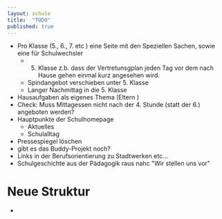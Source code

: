 ```yaml
---
layout: schule
title:  "TODO"
published: true
---
```


- Pro Klasse (5., 6., 7. etc ) eine Seite mit den Speziellen Sachen, sowie eine für Schulwechsler
	- 5. Klasse z.b. dass der Vertretunsgplan jeden Tag vor dem nach Hause gehen einmal kurz angesehen wird. 
	- Spindangebot verschieben unter 5. Klasse
	- Langer Nachmittag in die 5. Klasse 
- Hausaufgaben als eigenes Thema (Eltern )
- Check: Muss Mittagessen nicht nach der 4. Stunde (statt der 6.) angeboten werden?
- Hauptpunkte der Schulhomepage
	- Aktuelles
	- Schulalltag
- Pressespiegel löschen
- gibt es das Buddy-Projekt noch?
- Links in der Berufsorientierung zu Stadtwerken etc...
- Schulgeschichte aus der Pädagogik raus nahc "Wir stellen uns vor"

# Neue Struktur

- 


